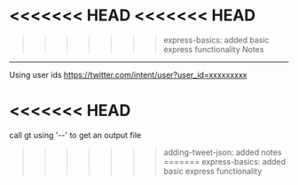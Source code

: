<<<<<<< HEAD
<<<<<<< HEAD
=======
>>>>>>> express-basics: added basic express functionality
Notes
-----
Using user ids
https://twitter.com/intent/user?user_id=xxxxxxxxx

<<<<<<< HEAD
=======







call gt using '--' to get an output file
>>>>>>> adding-tweet-json: added notes
=======
>>>>>>> express-basics: added basic express functionality
